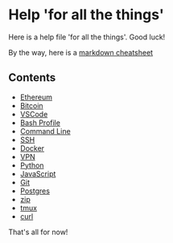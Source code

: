 # Help 'for all the things'

Here is a help file 'for all the things'. Good luck!

By the way, here is a [markdown cheatsheet](https://github.com/adam-p/markdown-here/wiki/Markdown-Cheatsheet)

## Contents

* [Ethereum](./ethereum)
* [Bitcoin](./bitcoin)
* [VSCode](./vscode)
* [Bash Profile](./bash-profile)
* [Command Line](./command-line)
* [SSH](./ssh)
* [Docker](./docker)
* [VPN](./vpn)
* [Python](./python)
* [JavaScript](./javascript)
* [Git](./git)
* [Postgres](./postgres)
* [zip](./zip)
* [tmux](./tmux)
* [curl](./curl)

That's all for now!